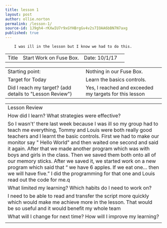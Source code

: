 ```yaml
---
title: lesson 1
layout: post
author: ollie.norton
permalink: /lesson-1/
source-id: 1J9gh4-rKXwIU7r9xGYHBrgGv4v2s7IOAA6bBN7N7axg
published: true
---
```

        I was ill in the lesson but I know we had to do this.

<table>
  <tr>
    <td>Title</td>
    <td>Start Work on Fuse Box.</td>
    <td>Date: 10/1/17</td>
    <td></td>
  </tr>
</table>


<table>
  <tr>
    <td>Starting point:</td>
    <td>Nothing in our Fuse Box.</td>
  </tr>
  <tr>
    <td>Target for Today</td>
    <td>Learn the basics controls.</td>
  </tr>
  <tr>
    <td>Did I reach my target? 
(add details to "Lesson Review")</td>
    <td> Yes, I reached and exceeded my targets for this lesson</td>
  </tr>
</table>


<table>
  <tr>
    <td>Lesson Review</td>
  </tr>
  <tr>
    <td>How did I learn? What strategies were effective? </td>
  </tr>
  <tr>
    <td>So I wasn't' there last week because I was ill so my group had to teach me everything, Tommy and Louis were both really good teachers and I learnt the basic controls. First we had to make our monitor say " Hello World" and then waited one second and said it again. After that we made another program which was with boys and girls in the class. Then we saved them both onto all of our memory sticks. After we saved it, we started work on a new program which said that “ we have 6 apples. If we eat one… then we will have five.” I did the programming for that one and Louis read out the code for me.q</td>
  </tr>
  <tr>
    <td>What limited my learning? Which habits do I need to work on? </td>
  </tr>
  <tr>
    <td>I need to be able to read and transfer the script more quickly which would make me achieve more in the lesson. That would be so useful and it would benefit my whole team </td>
  </tr>
  <tr>
    <td>What will I change for next time? How will I improve my learning?</td>
  </tr>
  <tr>
    <td></td>
  </tr>
</table>



